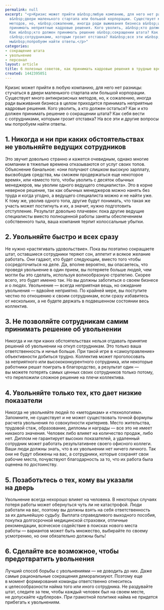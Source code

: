 ```yaml
---
permalink: null
excerpt: "<p>Кризис может прийти в&nbsp;любую компанию, для него нет разницы: стучаться
  в&nbsp;двери маленького стартапа или большой корпорации. Существует много антикризисных
  методов, но, к&nbsp;сожалению, иногда ради выживания бизнеса в&nbsp;целом приходится
  принимать неприятные кадровые решения. Кого уволить, а&nbsp;кто должен остаться?
  Как и&nbsp;кто должен принимать решение о&nbsp;сокращении штата? Как себя вести
  с&nbsp;сотрудниками, которым грозит отставка? На&nbsp;все эти и&nbsp;другие вопросы
  мы&nbsp;попробуем найти ответы.</p>"
categories:
- сокращение штата
- увольнение
- персонал
layout: article
title: 6 полезных советов, как принимать кадровые решения в трудные времена
created: 1442395051
---
```

<p>Кризис может прийти в&nbsp;любую компанию, для него нет разницы: стучаться в&nbsp;двери маленького стартапа или большой корпорации. Существует много антикризисных методов, но, к&nbsp;сожалению, иногда ради выживания бизнеса в&nbsp;целом приходится принимать неприятные кадровые решения. Кого уволить, а&nbsp;кто должен остаться? Как и&nbsp;кто должен принимать решение о&nbsp;сокращении штата? Как себя вести с&nbsp;сотрудниками, которым грозит отставка? На&nbsp;все эти и&nbsp;другие вопросы мы&nbsp;попробуем найти ответы.</p>
<h2>1. Никогда и&nbsp;ни&nbsp;при каких обстоятельствах не&nbsp;увольняйте ведущих сотрудников</h2>
<p>Это звучит довольно странно и&nbsp;кажется очевидным, однако многие компании в&nbsp;тяжелые времена отказываются от&nbsp;услуг своих топов. Объяснение банальное: «они получают слишком высокую зарплату, высвободив средства, мы&nbsp;сможем продержаться еще некоторое время», или «вместо того, чтобы уволить с&nbsp;десяток обычных менеджеров, мы&nbsp;уволим одного ведущего специалиста». Это в&nbsp;корне неверное решение, так как обычных менеджеров можно нанять без труда и&nbsp;когда угодно, а&nbsp;ведущего специалиста можно и&nbsp;не&nbsp;найти уже. К&nbsp;тому&nbsp;же, уволив одного топа, другие будут понимать, что такая&nbsp;же участь может постигнуть и&nbsp;их, а&nbsp;значит, нужно подготовить отступление. Результат довольно плачевен: пока другие ведущие специалисты вместо полноценной работы заняты обеспечением собственного тыла, ваша компания терпит колоссальные убытки. </p>
<h2>2. Увольняйте быстро и&nbsp;всех сразу</h2>
<p>Не&nbsp;нужно «растягивать удовольствие». Пока вы&nbsp;поэтапно сокращаете штат, оставшиеся сотрудники теряют сон, аппетит и&nbsp;всякое желание работать. Они гадают, кто будет следующим, вместо того чтобы сосредоточиться на&nbsp;деле. Да, вполне вероятно, вы&nbsp;опасаетесь, что проведя увольнение в&nbsp;один прием, вы&nbsp;потеряете больше людей, чем могли&nbsp;бы это сделать, используя волнообразную стратегию. Скорее всего, это будет именно так. Но&nbsp;вы&nbsp;должны заботиться о&nbsp;своем бизнесе и&nbsp;о&nbsp;людях. Увольнение&nbsp;— всегда неприятная вещь, но&nbsp;ожидание увольнения&nbsp;— вдвойне неприятно. По&nbsp;крайней мере, вы&nbsp;поступите честно по&nbsp;отношению к&nbsp;своим сотрудникам, если сразу избавитесь от&nbsp;нескольких, а&nbsp;не&nbsp;будете держать в&nbsp;подвешенном состоянии весь коллектив.</p>
<h2>3. Не&nbsp;позволяйте сотрудникам самим принимать решение об&nbsp;увольнении</h2>
<p>Никогда и&nbsp;ни&nbsp;при каких обстоятельствах нельзя отдавать принятие решений об&nbsp;увольнении на&nbsp;откуп сотрудникам. Это только ваша ответственность и&nbsp;ничья больше. При такой игре в&nbsp;«самоуправление» объективности добиться трудно. Коллектив может проголосовать за&nbsp;неприятного или высококонкурентного сотрудника, или некоторые работники решат поиграть в&nbsp;благородство, а&nbsp;результат один&nbsp;— вы&nbsp;можете потерять самых ценных своих сотрудников только потому, что переложили сложное решение на&nbsp;плечи коллектива.</p>
<h2>4. Увольняйте только тех, кто дает низкие показатели</h2>
<p>Никогда не&nbsp;увольняйте людей по&nbsp;«методикам» и&nbsp;«технологиям». Запомните, не&nbsp;существует и&nbsp;не&nbsp;может существовать точной формулы расчета увольнения по&nbsp;совокупности критериев. Место жительства, трудовой стаж, образование, дипломы и&nbsp;награды&nbsp;— все это не&nbsp;имеет никакого значения. Человек либо влияет на&nbsp;количество продаж, либо нет. Диплом не&nbsp;гарантирует высоких показателей, а&nbsp;удаленный сотрудник может работать результативнее своего офисного коллеги. Ваши люди должны знать, что в&nbsp;их&nbsp;увольнении нет ничего личного. Так они не&nbsp;будут обижены на&nbsp;вас, а&nbsp;сотрудники, которые сохранят свои рабочие места, почувствуют благодарность за&nbsp;то, что их&nbsp;работа была оценена по&nbsp;достоинству. </p>
<h2>5. Позаботьтесь о&nbsp;тех, кому вы&nbsp;указали на&nbsp;дверь</h2>
<p>Увольнение всегда нехорошо влияет на&nbsp;человека. В&nbsp;некоторых случаях потеря работы может обернуться чуть&nbsp;ли не&nbsp;катастрофой. Люди работали на&nbsp;вас, поэтому вы&nbsp;должны взять на&nbsp;себя ответственность за&nbsp;их&nbsp;дальнейшую судьбу. Выплата справедливого выходного пособия, покупка долгосрочной медицинской страховки, отличные рекомендации, всяческое содействие в&nbsp;поисках нового места работы&nbsp;— вариантов может быть множество, выбирайте по&nbsp;своему усмотрению, но&nbsp;они обязательно должны быть!</p>
<h2>6. Сделайте все возможное, чтобы предотвратить увольнения</h2>
<p>Лучший способ борьбы с&nbsp;увольнениями&nbsp;— не&nbsp;доводить до&nbsp;них. Даже самые рациональные сокращения деморализиуют. Поэтому еще в&nbsp;момент формирования команды ответственно отнеситесь к&nbsp;целесообразности найма того или иного сотрудника. Не&nbsp;раздувайте штат, следите за&nbsp;тем, чтобы каждый человек был на&nbsp;своем месте, не&nbsp;допускайте «дублеров». При грамотной политике найма не&nbsp;придется прибегать к&nbsp;увольнениям.</p>
